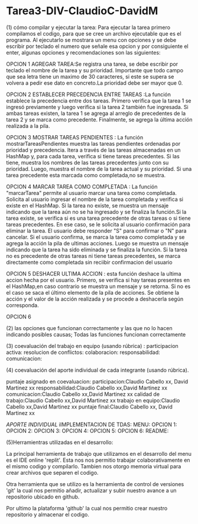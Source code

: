 # Tarea3-DIV-ClaudioC-DavidM
(1) cómo compilar y ejecutar la tarea:
Para ejecutar la tarea primero compilamos el codigo, para que se cree un archivo ejecutable que es el programa. Al ejecutarlo se mostrara un menu con opciones y se debe escribir por teclado el numero que señale esa opcion y por consiguiente el enter, algunas opciones y recomendaciones son las siguientes:

OPCION 1 AGREGAR TAREA:Se registra una tarea, se debe escribir por teclado el nombre de la tarea y su prioridad. Importante que todo campo que sea letra tiene un maximo de 30 caracteres, si este se supera se volvera a pedir ese dato en concreto.La prioridad debe ser mayor que 0.

OPCION 2 ESTABLECER PRECEDENCIA ENTRE TAREAS :La función establece la precedencia entre dos tareas. Primero verifica que la tarea 1 se ingresó previamente y luego verifica si la tarea 2 también fue ingresada. Si ambas tareas existen, la tarea 1 se agrega al arreglo de precedentes de la tarea 2 y se marca como precedente. Finalmente, se agrega la última acción realizada a la pila.

OPCION 3 MOSTRAR TAREAS PENDIENTES : La función mostrarTareasPendientes muestra las tareas pendientes ordenadas por prioridad y precedencia. Itera a través de las tareas almacenadas en un HashMap y, para cada tarea, verifica si tiene tareas precedentes. Si las tiene, muestra los nombres de las tareas precedentes junto con su prioridad. Luego, muestra el nombre de la tarea actual y su prioridad. Si una tarea precedente esta marcada como completada,no se muestra.

OPCION 4 MARCAR TAREA COMO COMPLETADA : La función "marcarTarea" permite al usuario marcar una tarea como completada. Solicita al usuario ingresar el nombre de la tarea completada y verifica si existe en el HashMap. Si la tarea no existe, se muestra un mensaje indicando que la tarea aún no se ha ingresado y se finaliza la función.Si la tarea existe, se verifica si es una tarea precedente de otras tareas o si tiene tareas precedentes. En ese caso, se le solicita al usuario confirmación para eliminar la tarea. El usuario debe responder "S" para confirmar o "N" para cancelar. Si el usuario confirma, se marca la tarea como completada  y se agrega la acción la pila de ultimas acciones. Luego se muestra un mensaje indicando que la tarea ha sido eliminada y se finaliza la función.
Si la tarea no es precedente de otras tareas ni tiene tareas precedentes, se marca directamente como completada sin reciibir confirmacion del usuario

OPCION 5 DESHACER ULTIMA ACCION : esta función deshace la ultima accion hecha por el usuario. Primero, se verifica si hay tareas presentes en el HashMap,en caso contrario se muestra un mensaje y se retorna. Si no es el caso se saca el último elemento de la pila de acciones. Se obtiene la acción y el valor de la acción realizada y se procede a deshacerla según corresponda.

OPCION 6

(2) las opciones que funcionan correctamente y las que no lo hacen indicando posibles causas;
Todas las funciones funcionan correctamente

(3) coevaluación del trabajo en equipo (usando rúbrica) : 
participacion activa: 
resolucion de conflictos: 
colaboracion: 
responsabilidad: 
comunicacion: 

(4) coevaluación del aporte individual de cada integrante (usando rúbrica).

puntaje asignado en coevaluacion:
participacion:Claudio Cabello xx, David Martinez xx 
responsabilidad:Claudio Cabello xx,David Martinez xx
comunicacion:Claudio Cabello xx,David Martinez xx
calidad de trabajo:Claudio Cabello xx,David Martinez xx
trabajo en equipo:Claudio Cabello xx,David Martinez xx
puntaje final:Claudio Cabello xx, David Martinez xx

*APORTE INDIVIDUAL*
iIMPLEMENTACION DE TDAS: 
MENU: 
OPCION 1: 
OPCION 2: 
OPCION 3: 
OPCION 4: 
OPCION 5: 
OPCION 6: 
README: 

(5)Herramientras utilizadas en el desarrollo:

La principal herramienta de trabajo que utilizamos en el desarrollo del menu es el IDE online 'replit'. Esta nos nos permitio trabajar colaborativamente en el mismo codigo y compilarlo. Tambien nos otorgo memoria virtual para crear archivos que separen el codigo.

Otra herramienta que se utilizo es la herramienta de control de versiones 'git' la cual nos permitio añadir, actualizar y subir nuestro avance a un repositorio ubicado en github.

Por ultimo la plataforma 'github' la cual nos permitio crear nuestro repositorio y almacenar el codigo.
